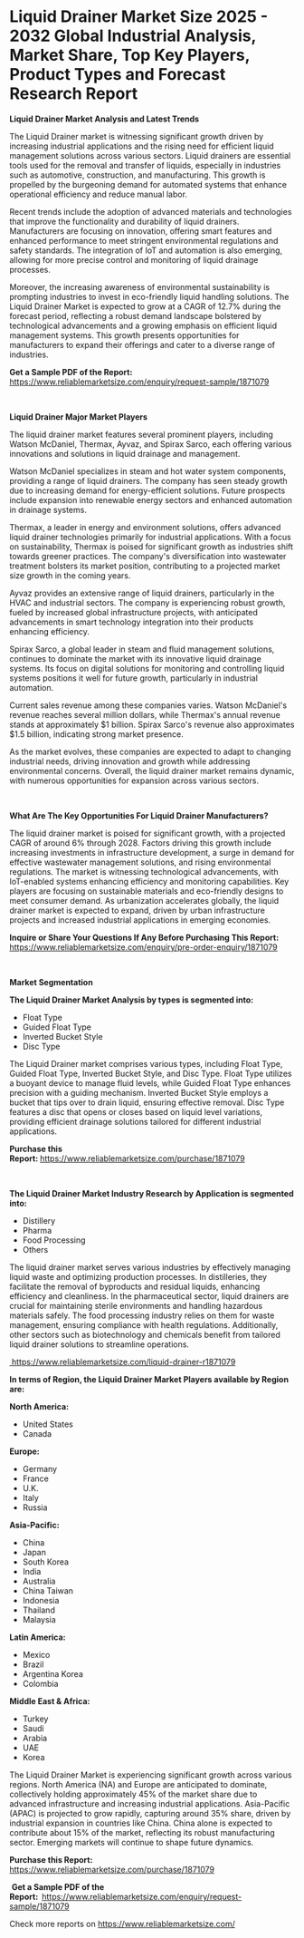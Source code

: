 <p><h1>Liquid Drainer Market Size 2025 - 2032 Global Industrial Analysis, Market Share, Top Key Players, Product Types and Forecast Research Report</h1></p><p><strong>Liquid Drainer Market Analysis and Latest Trends</strong></p>
<p><p>The Liquid Drainer market is witnessing significant growth driven by increasing industrial applications and the rising need for efficient liquid management solutions across various sectors. Liquid drainers are essential tools used for the removal and transfer of liquids, especially in industries such as automotive, construction, and manufacturing. This growth is propelled by the burgeoning demand for automated systems that enhance operational efficiency and reduce manual labor.</p><p>Recent trends include the adoption of advanced materials and technologies that improve the functionality and durability of liquid drainers. Manufacturers are focusing on innovation, offering smart features and enhanced performance to meet stringent environmental regulations and safety standards. The integration of IoT and automation is also emerging, allowing for more precise control and monitoring of liquid drainage processes.</p><p>Moreover, the increasing awareness of environmental sustainability is prompting industries to invest in eco-friendly liquid handling solutions. The Liquid Drainer Market is expected to grow at a CAGR of 12.7% during the forecast period, reflecting a robust demand landscape bolstered by technological advancements and a growing emphasis on efficient liquid management systems. This growth presents opportunities for manufacturers to expand their offerings and cater to a diverse range of industries.</p></p>
<p><strong>Get a Sample PDF of the Report:&nbsp;</strong> <a href="https://www.reliablemarketsize.com/enquiry/request-sample/1871079?utm_campaign=3201&utm_medium=2&utm_source=Github&utm_content=ia&utm_term=11042025&utm_id=liquid-drainer">https://www.reliablemarketsize.com/enquiry/request-sample/1871079</a></p>
<p>&nbsp;</p>
<p><strong>Liquid Drainer Major Market Players</strong></p>
<p><p>The liquid drainer market features several prominent players, including Watson McDaniel, Thermax, Ayvaz, and Spirax Sarco, each offering various innovations and solutions in liquid drainage and management.</p><p>Watson McDaniel specializes in steam and hot water system components, providing a range of liquid drainers. The company has seen steady growth due to increasing demand for energy-efficient solutions. Future prospects include expansion into renewable energy sectors and enhanced automation in drainage systems.</p><p>Thermax, a leader in energy and environment solutions, offers advanced liquid drainer technologies primarily for industrial applications. With a focus on sustainability, Thermax is poised for significant growth as industries shift towards greener practices. The company's diversification into wastewater treatment bolsters its market position, contributing to a projected market size growth in the coming years.</p><p>Ayvaz provides an extensive range of liquid drainers, particularly in the HVAC and industrial sectors. The company is experiencing robust growth, fueled by increased global infrastructure projects, with anticipated advancements in smart technology integration into their products enhancing efficiency. </p><p>Spirax Sarco, a global leader in steam and fluid management solutions, continues to dominate the market with its innovative liquid drainage systems. Its focus on digital solutions for monitoring and controlling liquid systems positions it well for future growth, particularly in industrial automation.</p><p>Current sales revenue among these companies varies. Watson McDaniel's revenue reaches several million dollars, while Thermax's annual revenue stands at approximately $1 billion. Spirax Sarco's revenue also approximates $1.5 billion, indicating strong market presence.</p><p>As the market evolves, these companies are expected to adapt to changing industrial needs, driving innovation and growth while addressing environmental concerns. Overall, the liquid drainer market remains dynamic, with numerous opportunities for expansion across various sectors.</p></p>
<p>&nbsp;</p>
<p><strong>What Are The Key Opportunities For Liquid Drainer Manufacturers?</strong></p>
<p><p>The liquid drainer market is poised for significant growth, with a projected CAGR of around 6% through 2028. Factors driving this growth include increasing investments in infrastructure development, a surge in demand for effective wastewater management solutions, and rising environmental regulations. The market is witnessing technological advancements, with IoT-enabled systems enhancing efficiency and monitoring capabilities. Key players are focusing on sustainable materials and eco-friendly designs to meet consumer demand. As urbanization accelerates globally, the liquid drainer market is expected to expand, driven by urban infrastructure projects and increased industrial applications in emerging economies.</p></p>
<p><strong>Inquire or Share Your Questions If Any Before Purchasing This Report:</strong> <a href="https://www.reliablemarketsize.com/enquiry/pre-order-enquiry/1871079?utm_campaign=3201&utm_medium=2&utm_source=Github&utm_content=ia&utm_term=11042025&utm_id=liquid-drainer">https://www.reliablemarketsize.com/enquiry/pre-order-enquiry/1871079</a></p>
<p>&nbsp;</p>
<p><strong>Market Segmentation</strong></p>
<p><strong>The Liquid Drainer Market Analysis by types is segmented into:</strong></p>
<p><ul><li>Float Type</li><li>Guided Float Type</li><li>Inverted Bucket Style</li><li>Disc Type</li></ul></p>
<p><p>The Liquid Drainer market comprises various types, including Float Type, Guided Float Type, Inverted Bucket Style, and Disc Type. Float Type utilizes a buoyant device to manage fluid levels, while Guided Float Type enhances precision with a guiding mechanism. Inverted Bucket Style employs a bucket that tips over to drain liquid, ensuring effective removal. Disc Type features a disc that opens or closes based on liquid level variations, providing efficient drainage solutions tailored for different industrial applications.</p></p>
<p><strong>Purchase this Report:&nbsp;</strong><a href="https://www.reliablemarketsize.com/purchase/1871079?utm_campaign=3201&utm_medium=2&utm_source=Github&utm_content=ia&utm_term=11042025&utm_id=liquid-drainer">https://www.reliablemarketsize.com/purchase/1871079</a></p>
<p>&nbsp;</p>
<p><strong>The Liquid Drainer Market Industry Research by Application is segmented into:</strong></p>
<p><ul><li>Distillery</li><li>Pharma</li><li>Food Processing</li><li>Others</li></ul></p>
<p><p>The liquid drainer market serves various industries by effectively managing liquid waste and optimizing production processes. In distilleries, they facilitate the removal of byproducts and residual liquids, enhancing efficiency and cleanliness. In the pharmaceutical sector, liquid drainers are crucial for maintaining sterile environments and handling hazardous materials safely. The food processing industry relies on them for waste management, ensuring compliance with health regulations. Additionally, other sectors such as biotechnology and chemicals benefit from tailored liquid drainer solutions to streamline operations.</p></p>
<p><a href="https://www.reliablemarketsize.com/liquid-drainer-r1871079?utm_campaign=3201&utm_medium=2&utm_source=Github&utm_content=ia&utm_term=11042025&utm_id=liquid-drainer">&nbsp;https://www.reliablemarketsize.com/liquid-drainer-r1871079</a></p>
<p><strong>In terms of Region, the Liquid Drainer Market Players available by Region are:</strong></p>
<p>
    <p> <strong> North America: </strong>
        <ul>
            <li>United States</li>
            <li>Canada</li>
        </ul>
        </p> 
    <p> <strong> Europe: </strong>
        <ul>
            <li>Germany</li>
            <li>France</li>
            <li>U.K.</li>
            <li>Italy</li>
            <li>Russia</li>
        </ul>
        </p> 
    <p> <strong> Asia-Pacific: </strong>
        <ul>
            <li>China</li>
            <li>Japan</li>
            <li>South Korea</li>
            <li>India</li>
            <li>Australia</li>
            <li>China Taiwan</li>
            <li>Indonesia</li>
            <li>Thailand</li>
            <li>Malaysia</li>
        </ul>
        </p> 
    <p> <strong> Latin America: </strong>
        <ul>
            <li>Mexico</li>
            <li>Brazil</li>
            <li>Argentina Korea</li>
            <li>Colombia</li>
        </ul>
        </p> 
    <p> <strong> Middle East & Africa: </strong>
        <ul>
            <li>Turkey</li>
            <li>Saudi</li>
            <li>Arabia</li>
            <li>UAE</li>
            <li>Korea</li>
        </ul>
    </p>
    </p>
<p><p>The Liquid Drainer Market is experiencing significant growth across various regions. North America (NA) and Europe are anticipated to dominate, collectively holding approximately 45% of the market share due to advanced infrastructure and increasing industrial applications. Asia-Pacific (APAC) is projected to grow rapidly, capturing around 35% share, driven by industrial expansion in countries like China. China alone is expected to contribute about 15% of the market, reflecting its robust manufacturing sector. Emerging markets will continue to shape future dynamics.</p></p>
<p><strong>Purchase this Report: </strong><a href="https://www.reliablemarketsize.com/purchase/1871079?utm_campaign=3201&utm_medium=2&utm_source=Github&utm_content=ia&utm_term=11042025&utm_id=liquid-drainer">https://www.reliablemarketsize.com/purchase/1871079</a></p>
<p>&nbsp;<strong>Get a Sample PDF of the Report:&nbsp;&nbsp;</strong><a href="https://www.reliablemarketsize.com/enquiry/request-sample/1871079?utm_campaign=3201&utm_medium=2&utm_source=Github&utm_content=ia&utm_term=11042025&utm_id=liquid-drainer">https://www.reliablemarketsize.com/enquiry/request-sample/1871079</a></p>
<p><strong></strong></p>
<p>Check more reports on <a href="https://www.reliablemarketsize.com/?utm_campaign=3201&utm_medium=2&utm_source=Github&utm_content=ia&utm_term=11042025&utm_id=liquid-drainer">https://www.reliablemarketsize.com/</a></p>